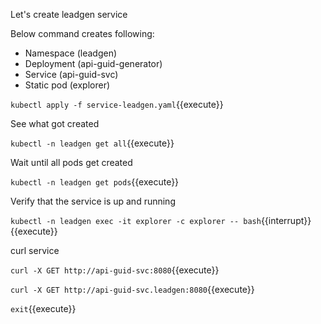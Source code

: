 Let's create leadgen service

Below command creates following:

* Namespace (leadgen)
* Deployment (api-guid-generator)
* Service (api-guid-svc)
* Static pod (explorer)

`kubectl apply -f service-leadgen.yaml`{{execute}}

See what got created

`kubectl -n leadgen get all`{{execute}}

Wait until all pods get created

`kubectl -n leadgen get pods`{{execute}}

Verify that the service is up and running

`kubectl -n leadgen exec -it explorer -c explorer -- bash`{{interrupt}}{{execute}}

curl service

`curl -X GET http://api-guid-svc:8080`{{execute}}

`curl -X GET http://api-guid-svc.leadgen:8080`{{execute}}

`exit`{{execute}}